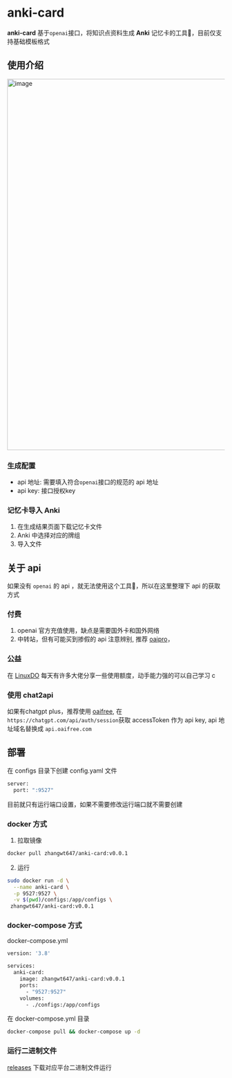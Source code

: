 # anki-card
**anki-card** 基于`openai`接口，将知识点资料生成 **Anki** 记忆卡的工具🔧，目前仅支持基础模板格式
## 使用介绍
<img width="858" alt="image" src="https://github.com/zhangwt-cn/anki-card/assets/52098594/2b2fae19-e3c4-4a81-b79b-bbf1a4b5b188">


### 生成配置
- api 地址: 需要填入符合`openai`接口的规范的 api 地址
- api key: 接口授权key

### 记忆卡导入 Anki
1. 在生成结果页面下载记忆卡文件
2. Anki 中选择对应的牌组
3. 导入文件


## 关于 api
如果没有 `openai` 的 api ，就无法使用这个工具🔧，所以在这里整理下 api 的获取方式
### 付费
1. openai 官方充值使用，缺点是需要国外卡和国外网络
2. 中转站，但有可能买到掺假的 api 注意辨别, 推荐 [oaipro](https://api.oaipro.com/)，

### 公益
在 [LinuxDO](https://linux.do/) 每天有许多大佬分享一些使用额度，动手能力强的可以自己学习 c 


### 使用 chat2api
如果有chatgpt plus，推荐使用 [oaifree](https://api.oaifree.com), 在`https://chatgpt.com/api/auth/session`获取 accessToken 作为 api key, api 地址域名替换成 `api.oaifree.com`

## 部署
在 configs 目录下创建 config.yaml 文件
```bash copy
server:
  port: ":9527"
```
目前就只有运行端口设置，如果不需要修改运行端口就不需要创建


### docker 方式

1. 拉取镜像
```bash copy
docker pull zhangwt647/anki-card:v0.0.1
```

2. 运行
```bash copy
sudo docker run -d \
  --name anki-card \
  -p 9527:9527 \
  -v $(pwd)/configs:/app/configs \
 zhangwt647/anki-card:v0.0.1
```

### docker-compose 方式

docker-compose.yml
```bash copy
version: '3.8'

services:
  anki-card:
    image: zhangwt647/anki-card:v0.0.1
    ports:
      - "9527:9527"
    volumes:
      - ./configs:/app/configs
```

在 docker-compose.yml 目录
```bash copy
docker-compose pull && docker-compose up -d
```

### 运行二进制文件
[releases](https://github.com/zhangwt-cn/anki-card/releases) 下载对应平台二进制文件运行



